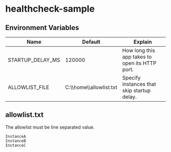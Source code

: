 # healthcheck-sample
## Environment Variables

| Name | Default | Explain |
----| ---- | ----
| STARTUP_DELAY_MS |120000 | How long this app takes to open its HTTP port. |
| ALLOWLIST_FILE | C:\\\\home\\\\allowlist.txt | Specify instances that skip startup delay. |

## allowlist.txt
The allowlist must be line separated value.
```
InstanceA
InstanceB
InstanceC
```
